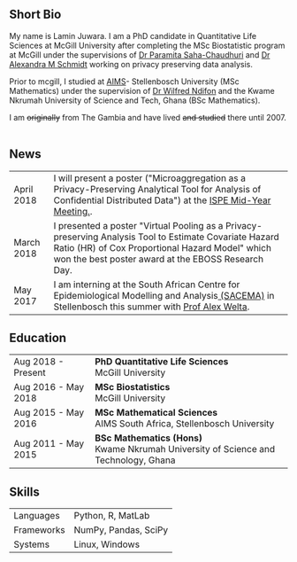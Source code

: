 
## <i class="fa fa-chevron-right"></i> Short Bio

My name is Lamin Juwara. I am a PhD candidate in Quantitative Life Sciences at McGill University after completing the MSc Biostatistic program at McGill under the supervisions of  [Dr Paramita Saha-Chaudhuri](https://sites.google.com/site/paramitasaharesearch/) and [Dr Alexandra M Schmidt](http://alex-schmidt.research.mcgill.ca/) working on privacy preserving data analysis. 

Prior to mcgill, I studied at [AIMS](https://www.aims.ac.za/en/home)- Stellenbosch University (MSc Mathematics) under the supervision of [Dr Wilfred Ndifon](https://scholar.google.com/citations?user=T7leliwAAAAJ&hl=en) and the Kwame Nkrumah University of Science and Tech, Ghana (BSc Mathematics).


I am ~~originally~~ from The Gambia and have lived ~~and studied~~ there until 2007.

<table class="table table-hover">
  <tr>
  </tr>
</table>


## <i class="fa fa-chevron-right"></i> News
<table class="table table-hover">
<tr>
  <td class='col-md-3'>April 2018</td>
  <td>I will  present a poster ("Microaggregation as a Privacy-Preserving Analytical Tool for Analysis of Confidential Distributed Data") at the <a href='https://www.pharmacoepi.org/meetings/mid-year-2018/'> ISPE Mid-Year Meeting.</a>.</td>
</tr>
<tr>
  <td class='col-md-3'>March 2018</td>
  <td> I presented a poster "Virtual Pooling as a Privacy-preserving Analysis Tool to Estimate Covariate Hazard Ratio (HR) of Cox Proportional Hazard Model" which won the best poster award at the EBOSS Research Day.</td>
</tr>
<tr>
  <td class='col-md-3'>May 2017</td>
  <td>I am interning at the South African Centre for Epidemiological Modelling and Analysis<a href='http://www.sacema.org/'> (SACEMA)</a> in Stellenbosch this summer with <a href='http://www.sacema.org/people/staff'>Prof Alex Welta</a>.</td>
</tr>
</table>


## <i class="fa fa-chevron-right"></i> Education

<table class="table table-hover">
  <tr>
    <td class="col-md-3">Aug 2018 - Present</td>
    <td>
        <strong>PhD Quantitative Life Sciences</strong>
        <br>
      McGill University
    </td>
  </tr>
  <tr>
    <td class="col-md-3">Aug 2016 - May 2018</td>
    <td>
        <strong>MSc Biostatistics</strong>
        <br>
      McGill University
    </td>
  </tr>
  <tr>
    <td class="col-md-3">Aug 2015 - May 2016</td>
    <td>
        <strong>MSc Mathematical Sciences</strong>
        <br>
      AIMS South Africa, Stellenbosch University
    </td>
  </tr>
  <tr>
    <td class="col-md-3">Aug 2011 - May 2015</td>
    <td>
        <strong>BSc Mathematics (Hons)</strong>
        <br>
      Kwame Nkrumah University of Science and Technology, Ghana
    </td>
  </tr>

</table>




## <i class="fa fa-chevron-right"></i> Skills
<table class="table table-hover">
<tr>
  <td class='col-md-2'>Languages</td>
  <td markdown="1">
Python, R, MatLab
  </td>
</tr>
<tr>
  <td class='col-md-2'>Frameworks</td>
  <td markdown="1">
NumPy, Pandas, SciPy
  </td>
</tr>
<tr>
  <td class='col-md-2'>Systems</td>
  <td markdown="1">
Linux, Windows
  </td>
</tr>
</table>





